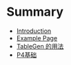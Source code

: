 # Summary

* [Introduction](README.md)
* [Example Page](Example_Page.md)
* [TableGen 的用法](TableGen.md)
* [P4基础](P4tutorial.md)